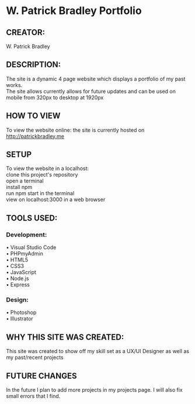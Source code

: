 # W. Patrick Bradley Portfolio

## CREATOR:
W. Patrick Bradley
<br>
## DESCRIPTION:
The site is a dynamic 4 page website which displays a portfolio of my past works.
<br>
The site allows currently allows for future updates and can be used on mobile from 320px to desktop at 1920px

## HOW TO VIEW
To view the website online: the site is currently hosted on http://patrickbradley.me

## SETUP
To view the website in a localhost:
<br>
clone this project's repository
<br>
open a terminal
<br>
install npm
<br>
run npm start in the terminal
<br>
view on localhost:3000 in a web browser

## TOOLS USED:

### Development:
• Visual Studio Code
<br>
• PHPmyAdmin
<br>
• HTML5
<br>
• CSS3
<br>
• JavaScript
<br>
• Node.js
<br>
• Express 

### Design:
• Photoshop
<br>
• Illustrator

## WHY THIS SITE WAS CREATED:
This site was created to show off my skill set as a UX/UI Designer as well as my past/recent projects

## FUTURE CHANGES
In the future I plan to add more projects in my projects page. I will also fix small errors that I find. 
